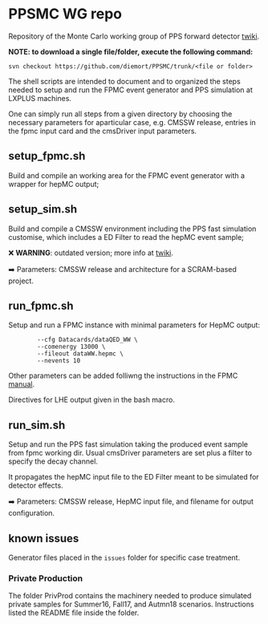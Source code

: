 # PPSMC WG repo

Repository of the Monte Carlo working group of PPS forward detector [twiki](https://twiki.cern.ch/twiki/bin/viewauth/CMS/CTPPSMC).

**NOTE: to download a single file/folder, execute the following command:**

`svn checkout https://github.com/diemort/PPSMC/trunk/<file or folder>`

The shell scripts are intended to document and to organized the steps needed to setup and run the FPMC event generator and PPS simulation at LXPLUS machines.

One can simply run all steps from a given directory by choosing the necessary parameters for aparticular case, e.g. CMSSW release, entries in the fpmc input card and the cmsDriver input parameters.

## setup_fpmc.sh
Build and compile an working area for the FPMC event generator with a wrapper for hepMC output;

## setup_sim.sh
Build and compile a CMSSW environment including the PPS fast simulation customise, which includes a ED Filter to read the hepMC event sample;

:x:  **WARNING**: outdated version; more info at [twiki](https://twiki.cern.ch/twiki/bin/viewauth/CMS/TaggedProtonsPOGRecommendations).

:arrow_right:  Parameters: CMSSW release and architecture for a SCRAM-based project.

## run_fpmc.sh
Setup and run a FPMC instance with minimal parameters for HepMC output:

```
        --cfg Datacards/dataQED_WW \
        --comenergy 13000 \
        --fileout dataWW.hepmc \
        --nevents 10
```

Other parameters can be added folliwng the instructions in the FPMC [manual](https://arxiv.org/pdf/1102.2531.pdf).

Directives for LHE output given in the bash macro.

## run_sim.sh
Setup and run the PPS fast simulation taking the produced event sample from fpmc working dir. Usual cmsDriver parameters are set plus a filter to specify the decay channel.

It propagates the hepMC input file to the ED Filter meant to be simulated for detector effects.

:arrow_right:  Parameters: CMSSW release, HepMC input file, and filename for output configuration.

## known issues
Generator files placed in the `issues` folder for specific case treatment.

### Private Production
The folder PrivProd contains the machinery needed to produce simulated private samples for Summer16, Fall17, and Autmn18 scenarios. Instructions listed the README file inside the folder.
